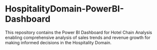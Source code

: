 # HospitalityDomain-PowerBI-Dashboard
This repository contains the Power BI Dashboard for Hotel Chain Analysis enabling comprehensive analysis of sales trends and revenue growth for making informed decisions in the Hospitality Domain.
